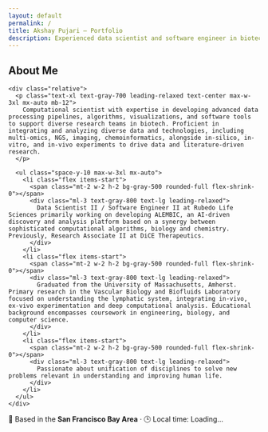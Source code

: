 ```yaml
---
layout: default
permalink: /
title: Akshay Pujari — Portfolio
description: Experienced data scientist and software engineer in biotech, building AI-driven tools to unify biology, chemistry and computation.
---
```


<section class="py-24 px-6 md:px-16 bg-gradient-to-br from-white via-gray-50 to-white">
  <div class="max-w-5xl mx-auto">
    <h2 class="text-5xl font-extrabold text-center text-gray-800 mb-16 tracking-tight">
      About Me
    </h2>

    <div class="relative">
      <p class="text-xl text-gray-700 leading-relaxed text-center max-w-3xl mx-auto mb-12">
        Computational scientist with expertise in developing advanced data processing pipelines, algorithms, visualizations, and software tools to support diverse research teams in biotech. Proficient in integrating and analyzing diverse data and technologies, including multi-omics, NGS, imaging, chemoinformatics, alongside in-silico, in-vitro, and in-vivo experiments to drive data and literature-driven research.
      </p>

      <ul class="space-y-10 max-w-3xl mx-auto">
        <li class="flex items-start">
          <span class="mt-2 w-2 h-2 bg-gray-500 rounded-full flex-shrink-0"></span>
          <div class="ml-3 text-gray-800 text-lg leading-relaxed">
            Data Scientist II / Software Engineer II at Rubedo Life Sciences primarily working on developing ALEMBIC, an AI-driven discovery and analysis platform based on a synergy between sophisticated computational algorithms, biology and chemistry. Previously, Research Associate II at DiCE Therapeutics.
          </div>
        </li>
        <li class="flex items-start">
          <span class="mt-2 w-2 h-2 bg-gray-500 rounded-full flex-shrink-0"></span>
          <div class="ml-3 text-gray-800 text-lg leading-relaxed">
            Graduated from the University of Massachusetts, Amherst. Primary research in the Vascular Biology and Biofluids Laboratory focused on understanding the lymphatic system, integrating in-vivo, ex-vivo experimentation and deep computational analysis. Educational background encompasses coursework in engineering, biology, and computer science.
          </div>
        </li>
        <li class="flex items-start">
          <span class="mt-2 w-2 h-2 bg-gray-500 rounded-full flex-shrink-0"></span>
          <div class="ml-3 text-gray-800 text-lg leading-relaxed">
            Passionate about unification of disciplines to solve new problems relevant in understanding and improving human life.
          </div>
        </li>
      </ul>
    </div>
  </div>
</section>


<section class="py-8 bg-white text-center text-gray-700">
  <p class="text-lg md:text-xl font-medium">
    📍 Based in the <strong>San Francisco Bay Area</strong> · 🕒 Local time: <span id="local-time" class="font-semibold">Loading...</span>
  </p>

  <script>
    function updateTime() {
      const options = {
        timeZone: 'America/Los_Angeles',
        hour: '2-digit',
        minute: '2-digit',
        hour12: true
      };
      const now = new Date().toLocaleTimeString('en-US', options);
      document.getElementById('local-time').textContent = now;
    }
    updateTime();
    setInterval(updateTime, 60000);
  </script>
</section>